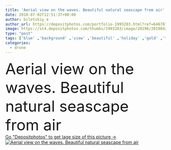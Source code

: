 ```yaml
---
title: 'Aerial view on the waves. Beautiful natural seascape from air'
date: 2018-07-02T12:51:37+00:00
author: biletskiy_e
author_url: https://depositphotos.com/portfolio-1993283.html?ref=64678756
image: https://st4.depositphotos.com/thumbs/1993283/image/20198/201984218/api_thumb_450.jpg?forcejpeg=true
type: "post"
tags: ['blue' ,'background' ,'view' ,'beautiful' ,'holiday' ,'gold' ,'travel' ,'summer' ,'nature' ,'outdoor' ,'texture' ,'water' ,'natural' ,'sea' ,'photo' ,'wave' ,'turquoise' ,'tropical' ,'landscape' ,'surfing' ,'beach' ,'coast' ,'coastline' ,'marine' ,'ocean' ,'scenic' ,'seascape' ,'shore' ,'tide' ,'sand' ,'vacation' ,'top' ,'paradise' ,'surf' ,'above' ,'island' ,'aerial' ,'arial' ,'swell' ,'drone' ]
categories: 
  - drone
---
```

<div aling="center">
            <font size="60"> Aerial view on the waves. Beautiful natural seascape from air</font>   
</div>
<div>
    <a href='https://st4.depositphotos.com/thumbs/1993283/image/20198/201984218/api_thumb_450.jpg?forcejpeg=true?ref=64678756' target=_blank > Go "Depositphotos" to get lage size of this picture ->
        <img href='https://st4.depositphotos.com/thumbs/1993283/image/20198/201984218/api_thumb_450.jpg?forcejpeg=true?ref=64678756' src='https://st4.depositphotos.com/1993283/20198/i/950/depositphotos_201984218-stock-photo-aerial-view-waves-beautiful-natural.jpg?forcejpeg=true' alt='Aerial view on the waves. Beautiful natural seascape from air' >
    </a>
</div>
